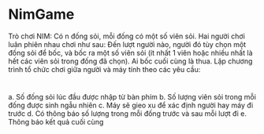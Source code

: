 # NimGame
Trò chơi NIM: Có n đống sỏi, mỗi đống có một số viên sỏi. Hai người chơi luân phiên nhau chơi như sau: Đến lượt người nào, người đó tùy chọn một đống sỏi để bốc,
và bốc ra một số viên sỏi (ít nhất 1 viên hoặc nhiều nhất là hết các viên sỏi trong đống đã chọn). Ai bốc cuối cùng là thua. Lập chương trình tổ chức chơi giữa người và máy
tính theo các yêu cầu:
# 
a. Số đống sỏi lúc đầu được nhập từ bàn phím
b. Số lượng viên sỏi trong mỗi đống được sinh ngẫu nhiên
c. Máy sẽ gieo xu để xác định người hay máy đi trước
d. Có thông báo số lượng trong mỗi đống trước và sau mỗi lượt đi
e. Thông báo kết quả cuối cùng
